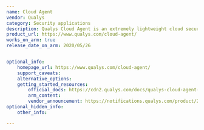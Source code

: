 ```yaml
---
name: Cloud Agent
vendor: Qualys
category: Security applications
description: Qualys Cloud Agent is an extremely lightweight cloud security agent that enables real-time, global visibility and response.
product_url: https://www.qualys.com/cloud-agent/
works_on_arm: true
release_date_on_arm: 2020/05/26


optional_info:
    homepage_url: https://www.qualys.com/cloud-agent/
    support_caveats:
    alternative_options:
    getting_started_resources:
        official_docs: https://cdn2.qualys.com/docs/qualys-cloud-agent-getting-started-guide.pdf
        arm_content:
        vendor_announcement: https://notifications.qualys.com/product/2020/05/26/qualys-adds-cloud-agent-linux-support-for-aws-arm-based-ec2-instances
optional_hidden_info:
    other_info: 

---
```


